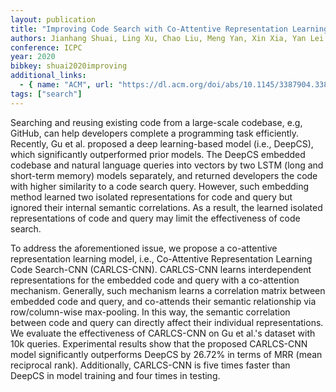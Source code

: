 ```yaml
---
layout: publication
title: "Improving Code Search with Co-Attentive Representation Learning"
authors: Jianhang Shuai, Ling Xu, Chao Liu, Meng Yan, Xin Xia, Yan Lei
conference: ICPC
year: 2020
bibkey: shuai2020improving
additional_links:
  - { name: "ACM", url: "https://dl.acm.org/doi/abs/10.1145/3387904.3389269" }
tags: ["search"]
---
```


Searching and reusing existing code from a large-scale codebase, e.g, GitHub, can help developers complete a programming task efficiently. Recently, Gu et al. proposed a deep learning-based model (i.e., DeepCS), which significantly outperformed prior models. The DeepCS embedded codebase and natural language queries into vectors by two LSTM (long and short-term memory) models separately, and returned developers the code with higher similarity to a code search query. However, such embedding method learned two isolated representations for code and query but ignored their internal semantic correlations. As a result, the learned isolated representations of code and query may limit the effectiveness of code search.

To address the aforementioned issue, we propose a co-attentive representation learning model, i.e., Co-Attentive Representation Learning Code Search-CNN (CARLCS-CNN). CARLCS-CNN learns interdependent representations for the embedded code and query with a co-attention mechanism. Generally, such mechanism learns a correlation matrix between embedded code and query, and co-attends their semantic relationship via row/column-wise max-pooling. In this way, the semantic correlation between code and query can directly affect their individual representations. We evaluate the effectiveness of CARLCS-CNN on Gu et al.'s dataset with 10k queries. Experimental results show that the proposed CARLCS-CNN model significantly outperforms DeepCS by 26.72% in terms of MRR (mean reciprocal rank). Additionally, CARLCS-CNN is five times faster than DeepCS in model training and four times in testing.
